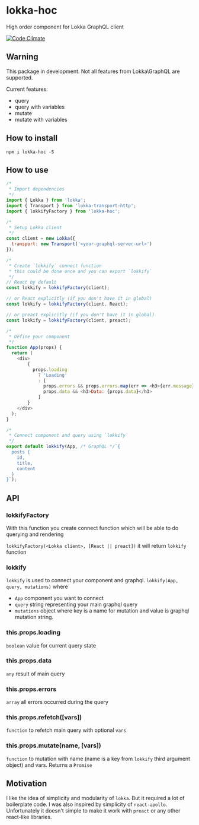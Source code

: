 # lokka-hoc
High order component for Lokka GraphQL client

[![Code Climate](https://codeclimate.com/github/asci/lokka-hoc/badges/gpa.svg)](https://codeclimate.com/github/asci/lokka-hoc)

## Warning
This package in development. Not all features from Lokka\GraphQL are supported.

Current features:
- query
- query with variables
- mutate
- mutate with variables

## How to install
```
npm i lokka-hoc -S
```

## How to use
```js
/*
 * Import dependencies
 */
import { Lokka } from 'lokka';
import { Transport } from 'lokka-transport-http';
import { lokkifyFactory } from 'lokka-hoc';

/*
 * Setup Lokka client
 */
const client = new Lokka({
  transport: new Transport('<your-graphql-server-url>')
});

/*
 * Create `lokkify` connect function
 * this could be done once and you can export `lokkify`
 */
// React by default
const lokkify = lokkifyFactory(client);

// or React explicitly (if you don't have it in global)
const lokkify = lokkifyFactory(client, React);

// or preact explicitly (if you don't have it in global)
const lokkify = lokkifyFactory(client, preact);

/*
 * Define your component
 */
function App(props) {
  return (
    <div>
        {
          props.loading
            ? 'Loading'
            : [
              props.errors && props.errors.map(err => <h3>{err.message}</h3>),
              props.data && <h3>Data: {props.data}</h3>
            ]
        }
    </div>
  );
}

/*
 * Connect component and query using `lokkify`
 */
export default lokkify(App, /* GraphQL */`{
  posts {
    id,
    title,
    content
  }
}`);

```

## API
### lokkifyFactory
With this function you create connect function which will be able to do querying and rendering

`lokkifyFactory(<Lokka client>, [React || preact])` it will return `lokkify` function

### lokkify
`lokkify` is used to connect your component and graphql.
`lokkify(App, query, mutations)` where
- `App` component you want to connect
- `query` string representing your main graphql query
- `mutations` object where key is a name for mutation and value is graphql mutation string.

### this.props.loading
`boolean` value for current query state

### this.props.data
`any` result of main query

### this.props.errors
`array` all errors occurred during the query

### this.props.refetch([vars])
`function` to refetch main query with optional `vars`

### this.props.mutate(name, [vars])
`function` to mutation with name (name is a key from `lokkify` third argument object) and vars. Returns a `Promise`


## Motivation
I like the idea of simplicity and modularity of `lokka`. But it required a lot of boilerplate code. I was also inspired by simplicity of `react-apollo`. Unfortunately it doesn't simple to make it work with `preact` or any other react-like libraries.
